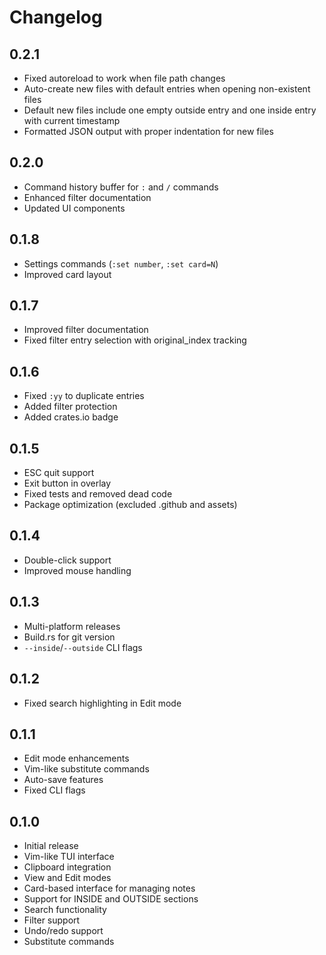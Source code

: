 # Changelog

## 0.2.1

- Fixed autoreload to work when file path changes
- Auto-create new files with default entries when opening non-existent files
- Default new files include one empty outside entry and one inside entry with current timestamp
- Formatted JSON output with proper indentation for new files

## 0.2.0

- Command history buffer for `:` and `/` commands
- Enhanced filter documentation
- Updated UI components

## 0.1.8

- Settings commands (`:set number`, `:set card=N`)
- Improved card layout

## 0.1.7

- Improved filter documentation
- Fixed filter entry selection with original_index tracking

## 0.1.6

- Fixed `:yy` to duplicate entries
- Added filter protection
- Added crates.io badge

## 0.1.5

- ESC quit support
- Exit button in overlay
- Fixed tests and removed dead code
- Package optimization (excluded .github and assets)

## 0.1.4

- Double-click support
- Improved mouse handling

## 0.1.3

- Multi-platform releases
- Build.rs for git version
- `--inside`/`--outside` CLI flags

## 0.1.2

- Fixed search highlighting in Edit mode

## 0.1.1

- Edit mode enhancements
- Vim-like substitute commands
- Auto-save features
- Fixed CLI flags

## 0.1.0

- Initial release
- Vim-like TUI interface
- Clipboard integration
- View and Edit modes
- Card-based interface for managing notes
- Support for INSIDE and OUTSIDE sections
- Search functionality
- Filter support
- Undo/redo support
- Substitute commands
